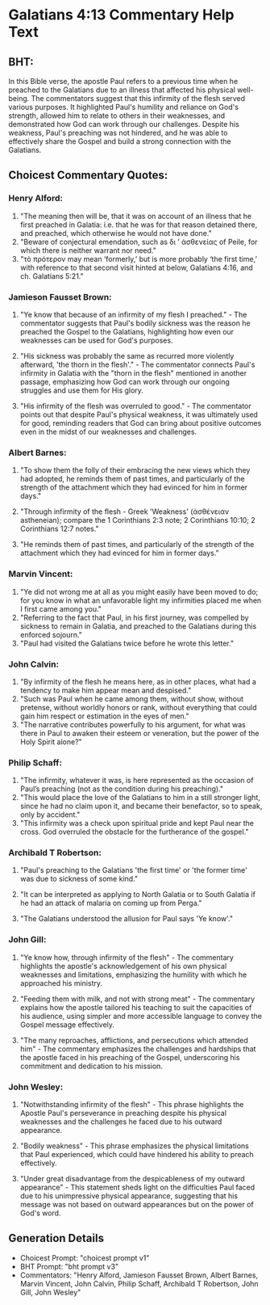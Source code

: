 # Galatians 4:13 Commentary Help Text

## BHT:
In this Bible verse, the apostle Paul refers to a previous time when he preached to the Galatians due to an illness that affected his physical well-being. The commentators suggest that this infirmity of the flesh served various purposes. It highlighted Paul's humility and reliance on God's strength, allowed him to relate to others in their weaknesses, and demonstrated how God can work through our challenges. Despite his weakness, Paul's preaching was not hindered, and he was able to effectively share the Gospel and build a strong connection with the Galatians.

## Choicest Commentary Quotes:
### Henry Alford:
1. "The meaning then will be, that it was on account of an illness that he first preached in Galatia: i.e. that he was for that reason detained there, and preached, which otherwise he would not have done."
2. "Beware of conjectural emendation, such as δι ʼ ἀσθενείας of Peile, for which there is neither warrant nor need."
3. "τὸ πρότερον may mean ‘formerly,’ but is more probably ‘the first time,’ with reference to that second visit hinted at below, Galatians 4:16, and ch. Galatians 5:21."

### Jamieson Fausset Brown:
1. "Ye know that because of an infirmity of my flesh I preached." - The commentator suggests that Paul's bodily sickness was the reason he preached the Gospel to the Galatians, highlighting how even our weaknesses can be used for God's purposes.

2. "His sickness was probably the same as recurred more violently afterward, 'the thorn in the flesh'." - The commentator connects Paul's infirmity in Galatia with the "thorn in the flesh" mentioned in another passage, emphasizing how God can work through our ongoing struggles and use them for His glory.

3. "His infirmity of the flesh was overruled to good." - The commentator points out that despite Paul's physical weakness, it was ultimately used for good, reminding readers that God can bring about positive outcomes even in the midst of our weaknesses and challenges.

### Albert Barnes:
1. "To show them the folly of their embracing the new views which they had adopted, he reminds them of past times, and particularly of the strength of the attachment which they had evinced for him in former days."

2. "Through infirmity of the flesh - Greek 'Weakness' (ἀσθένειαν astheneian); compare the 1 Corinthians 2:3 note; 2 Corinthians 10:10; 2 Corinthians 12:7 notes."

3. "He reminds them of past times, and particularly of the strength of the attachment which they had evinced for him in former days."

### Marvin Vincent:
1. "Ye did not wrong me at all as you might easily have been moved to do; for you know in what an unfavorable light my infirmities placed me when I first came among you."
2. "Referring to the fact that Paul, in his first journey, was compelled by sickness to remain in Galatia, and preached to the Galatians during this enforced sojourn."
3. "Paul had visited the Galatians twice before he wrote this letter."

### John Calvin:
1. "By infirmity of the flesh he means here, as in other places, what had a tendency to make him appear mean and despised."
2. "Such was Paul when he came among them, without show, without pretense, without worldly honors or rank, without everything that could gain him respect or estimation in the eyes of men."
3. "The narrative contributes powerfully to his argument, for what was there in Paul to awaken their esteem or veneration, but the power of the Holy Spirit alone?"

### Philip Schaff:
1. "The infirmity, whatever it was, is here represented as the occasion of Paul’s preaching (not as the condition during his preaching)."
2. "This would place the love of the Galatians to him in a still stronger light, since he had no claim upon it, and became their benefactor, so to speak, only by accident."
3. "This infirmity was a check upon spiritual pride and kept Paul near the cross. God overruled the obstacle for the furtherance of the gospel."

### Archibald T Robertson:
1. "Paul's preaching to the Galatians 'the first time' or 'the former time' was due to sickness of some kind." 

2. "It can be interpreted as applying to North Galatia or to South Galatia if he had an attack of malaria on coming up from Perga." 

3. "The Galatians understood the allusion for Paul says 'Ye know'."

### John Gill:
1. "Ye know how, through infirmity of the flesh" - The commentary highlights the apostle's acknowledgement of his own physical weaknesses and limitations, emphasizing the humility with which he approached his ministry.

2. "Feeding them with milk, and not with strong meat" - The commentary explains how the apostle tailored his teaching to suit the capacities of his audience, using simpler and more accessible language to convey the Gospel message effectively.

3. "The many reproaches, afflictions, and persecutions which attended him" - The commentary emphasizes the challenges and hardships that the apostle faced in his preaching of the Gospel, underscoring his commitment and dedication to his mission.

### John Wesley:
1. "Notwithstanding infirmity of the flesh" - This phrase highlights the Apostle Paul's perseverance in preaching despite his physical weaknesses and the challenges he faced due to his outward appearance.

2. "Bodily weakness" - This phrase emphasizes the physical limitations that Paul experienced, which could have hindered his ability to preach effectively.

3. "Under great disadvantage from the despicableness of my outward appearance" - This statement sheds light on the difficulties Paul faced due to his unimpressive physical appearance, suggesting that his message was not based on outward appearances but on the power of God's word.


## Generation Details
- Choicest Prompt: "choicest prompt v1"
- BHT Prompt: "bht prompt v3"
- Commentators: "Henry Alford, Jamieson Fausset Brown, Albert Barnes, Marvin Vincent, John Calvin, Philip Schaff, Archibald T Robertson, John Gill, John Wesley"
